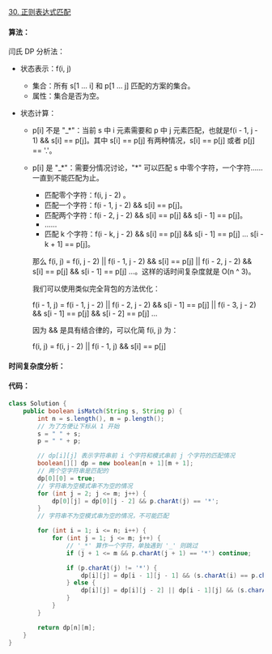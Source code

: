 [30. 正则表达式匹配](https://www.acwing.com/problem/content/28/)

#### 算法：

闫氏 DP 分析法：

- 状态表示：f(i, j)

  - 集合：所有 s[1 ... i] 和 p[1 ... j] 匹配的方案的集合。
  - 属性：集合是否为空。

- 状态计算：

  - p[i] 不是 "_*"：当前 s 中 i 元素需要和 p 中 j 元素匹配，也就是f(i - 1, j - 1) && s[i] == p[j]。其中 s[i] == p[j] 有两种情况，s[i] == p[j] 或者 p[j] == '.'。

  - p[i] 是 "_*"：需要分情况讨论，"\*" 可以匹配 s 中零个字符，一个字符……一直到不能匹配为止。

    - 匹配零个字符：f(i, j - 2) 。
    - 匹配一个字符：f(i - 1, j - 2) && s[i] == p[j]。
    - 匹配两个字符：f(i - 2, j - 2) && s[i] == p[j] && s[i - 1] == p[j]。
    - ……
    - 匹配 k 个字符：f(i - k, j - 2) && s[i] == p[j] && s[i - 1] == p[j] ... s[i - k + 1] == p[j]。

    那么 f(i, j) = f(i, j - 2) || f(i - 1, j - 2) && s[i] == p[j] || f(i - 2, j - 2) && s[i] == p[j] && s[i - 1] == p[j] ...。这样的话时间复杂度就是 O(n ^ 3)。

    我们可以使用类似完全背包的方法优化：

    f(i - 1, j) = f(i - 1, j - 2) || f(i - 2, j - 2) && s[i - 1] == p[j] || f(i - 3, j - 2) && s[i - 1] == p[j] && s[i - 2] == p[j] ...

    因为 && 是具有结合律的，可以化简 f(i, j) 为：

    f(i, j) = f(i, j - 2) || f(i - 1, j) && s[i] == p[j]

#### 时间复杂度分析：



#### 代码：

```java
class Solution {
    public boolean isMatch(String s, String p) {
        int n = s.length(), m = p.length();
        // 为了方便让下标从 1 开始
        s = " " + s;
        p = " " + p;

        // dp[i][j] 表示字符串前 i 个字符和模式串前 j 个字符的匹配情况
        boolean[][] dp = new boolean[n + 1][m + 1];
        // 两个空字符串是匹配的
        dp[0][0] = true;
        // 字符串为空模式串不为空的情况
        for (int j = 2; j <= m; j++) {
            dp[0][j] = dp[0][j - 2] && p.charAt(j) == '*';
        }
        // 字符串不为空模式串为空的情况，不可能匹配

        for (int i = 1; i <= n; i++) {
            for (int j = 1; j <= m; j++) {
                // '_*' 算作一个字符，单独遇到 '_' 则跳过
                if (j + 1 <= m && p.charAt(j + 1) == '*') continue;

                if (p.charAt(j) != '*') {
                    dp[i][j] = dp[i - 1][j - 1] && (s.charAt(i) == p.charAt(j) || p.charAt(j) == '.');
                } else {
                    dp[i][j] = dp[i][j - 2] || dp[i - 1][j] && (s.charAt(i) == p.charAt(j - 1) || p.charAt(j - 1) == '.');
                }
            }
        }

        return dp[n][m];
    }
}
```

